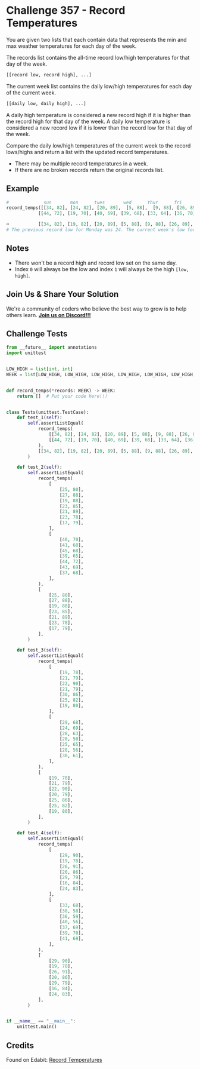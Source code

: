 # Challenge 357 - Record Temperatures

You are given two lists that each contain data that represents the min and max weather temperatures for each day of the week.

The records list contains the all-time record low/high temperatures for that day of the week.
```python
[[record low, record high], ...]
```
The current week list contains the daily low/high temperatures for each day of the current week.
```python
[[daily low, daily high], ...]
```
A daily high temperature is considered a new record high if it is higher than the record high for that day of the week. A daily low temperature is considered a new record low if it is lower than the record low for that day of the week.

Compare the daily low/high temperatures of the current week to the record lows/highs and return a list with the updated record temperatures.

- There may be multiple record temperatures in a week.
- If there are no broken records return the original records list.

## Example
```python
#             sun       mon      tues       wed      thur      fri       sat
record_temps([[34, 82], [24, 82], [20, 89],  [5, 88],  [9, 88], [26, 89], [27, 83]],
            [[44, 72], [19, 70], [40, 69], [39, 68], [33, 64], [36, 70], [38, 69]])

➞           [[34, 82], [19, 82], [20, 89], [5, 88], [9, 88], [26, 89], [27, 83]]
# The previous record low for Monday was 24. The current week's low for Monday was 19. So 19 replaces 24 as Monday's new record low.
```
## Notes

- There won't be a record high and record low set on the same day.
- Index `0` will always be the low and index `1` will always be the high `[low, high]`.

## Join Us & Share Your Solution

We're a community of coders who believe the best way to grow is to help others learn. **[Join us on Discord!!!](https://discord.gg/sfHykntuGy)**

## Challenge Tests
```python
from __future__ import annotations
import unittest


LOW_HIGH = list[int, int]
WEEK = list[LOW_HIGH, LOW_HIGH, LOW_HIGH, LOW_HIGH, LOW_HIGH, LOW_HIGH, LOW_HIGH]


def record_temps(*records: WEEK) -> WEEK:
    return []  # Put your code here!!!


class Tests(unittest.TestCase):
    def test_1(self):
        self.assertListEqual(
            record_temps(
                [[34, 82], [24, 82], [20, 89], [5, 88], [9, 88], [26, 89], [27, 83]],
                [[44, 72], [19, 70], [40, 69], [39, 68], [33, 64], [36, 70], [38, 69]],
            ),
            [[34, 82], [19, 82], [20, 89], [5, 88], [9, 88], [26, 89], [27, 83]],
        )

    def test_2(self):
        self.assertListEqual(
            record_temps(
                [
                    [25, 80],
                    [27, 88],
                    [19, 88],
                    [23, 85],
                    [21, 89],
                    [23, 78],
                    [17, 79],
                ],
                [
                    [40, 70],
                    [41, 68],
                    [45, 68],
                    [39, 65],
                    [44, 72],
                    [43, 69],
                    [37, 68],
                ],
            ),
            [
                [25, 80],
                [27, 88],
                [19, 88],
                [23, 85],
                [21, 89],
                [23, 78],
                [17, 79],
            ],
        )

    def test_3(self):
        self.assertListEqual(
            record_temps(
                [
                    [19, 78],
                    [21, 79],
                    [22, 90],
                    [21, 79],
                    [30, 86],
                    [25, 82],
                    [19, 80],
                ],
                [
                    [29, 68],
                    [24, 69],
                    [28, 63],
                    [20, 50],
                    [25, 65],
                    [28, 56],
                    [30, 61],
                ],
            ),
            [
                [19, 78],
                [21, 79],
                [22, 90],
                [20, 79],
                [25, 86],
                [25, 82],
                [19, 80],
            ],
        )

    def test_4(self):
        self.assertListEqual(
            record_temps(
                [
                    [29, 90],
                    [19, 78],
                    [26, 91],
                    [20, 86],
                    [29, 79],
                    [16, 84],
                    [24, 83],
                ],
                [
                    [33, 68],
                    [38, 58],
                    [36, 59],
                    [40, 56],
                    [37, 69],
                    [39, 70],
                    [41, 69],
                ],
            ),
            [
                [29, 90],
                [19, 78],
                [26, 91],
                [20, 86],
                [29, 79],
                [16, 84],
                [24, 83],
            ],
        )


if __name__ == "__main__":
    unittest.main()
```
## Credits

Found on Edabit: [Record Temperatures](https://edabit.com/challenge/rix73vi9mFYWWqPoA)
